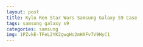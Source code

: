 ```yaml
---
layout: post
title: Kylo Ren Star Wars Samsung Galaxy S9 Case
tags: samsung galaxy s9
categories: samsung
img: 1PZvkE-TFeL2YK2gwgHo2mHAFv7V9HyC1
---
```

